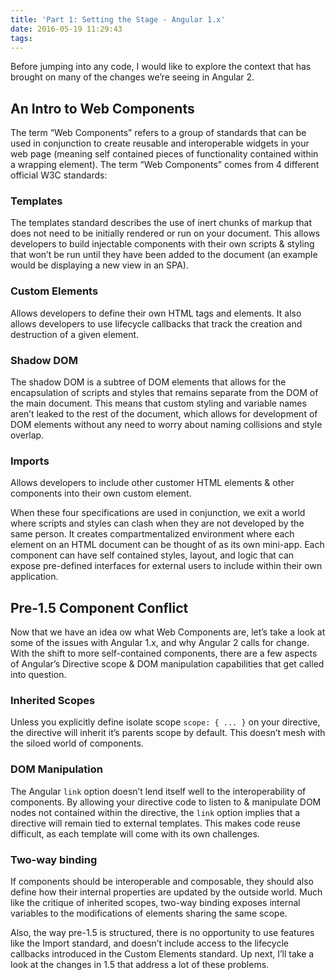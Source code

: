 ```yaml
---
title: 'Part 1: Setting the Stage - Angular 1.x'
date: 2016-05-19 11:29:43
tags:
---
```


Before jumping into any code, I would like to explore the context that has brought on many of the changes we’re seeing in Angular 2.

## An Intro to Web Components

The term “Web Components” refers to a group of standards that can be used in conjunction to create reusable and interoperable widgets in your web page (meaning self contained pieces of functionality contained within a wrapping element).  The term “Web Components” comes from 4 different official W3C standards:

### Templates
The templates standard describes the use of inert chunks of markup that does not need to be initially rendered or run on your document. This allows developers to build injectable components with their own scripts & styling that won’t be run until they have been added to the document (an example would be displaying a new view in an SPA).
### Custom Elements
Allows developers to define their own HTML tags and elements. It also allows developers to use lifecycle callbacks that track the creation and destruction of a given element.
### Shadow DOM
The shadow DOM is a subtree of DOM elements that allows for the encapsulation of scripts and styles that remains separate from the DOM of the main document. This means that custom styling and variable names aren’t leaked to the rest of the document, which allows for development of DOM elements without any need to worry about naming collisions and style overlap.
### Imports
Allows developers to include other customer HTML elements & other components into their own custom element.

When these four specifications are used in conjunction, we exit a world where scripts and styles can clash when they are not developed by the same person.  It creates compartmentalized environment where each element on an HTML document can be thought of as its own mini-app.  Each component can have self contained styles, layout, and logic that can expose pre-defined interfaces for external users to include within their own application.

## Pre-1.5 Component Conflict

Now that we have an idea ow what Web Components are, let’s take a look at some of the issues with Angular 1.x, and why Angular 2 calls for change. With the shift to more self-contained components, there are a few aspects of Angular’s Directive scope & DOM manipulation capabilities that get called into question.

### Inherited Scopes
Unless you explicitly define isolate scope `scope: { ... }` on your directive, the directive will inherit it’s parents scope by default. This doesn’t mesh with the siloed world of components.
### DOM Manipulation
The Angular `link` option doesn’t lend itself well to the interoperability of components.  By allowing your directive code to listen to & manipulate DOM nodes not contained within the directive, the `link` option implies that a directive will remain tied to external templates.  This makes code reuse difficult, as each template will come with its own challenges.
### Two-way binding
If components should be interoperable and composable, they should also define how their internal properties are updated by the outside world.  Much like the critique of inherited scopes, two-way binding exposes internal variables to the modifications of elements sharing the same scope.

Also, the way pre-1.5 is structured, there is no opportunity to use features like the Import standard, and doesn’t include access to the lifecycle callbacks introduced in the Custom Elements standard. Up next, I’ll take a look at the changes in 1.5 that address a lot of these problems.